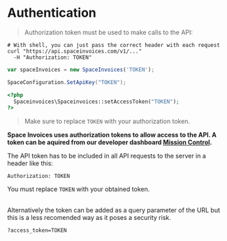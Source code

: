 # Authentication

> Authorization token must be used to make calls to the API:

```shell
# With shell, you can just pass the correct header with each request
curl "https://api.spaceinvoices.com/v1/..."
  -H "Authorization: TOKEN"
```

```javascript
var spaceInvoices = new SpaceInvoices('TOKEN');
```

```csharp
SpaceConfiguration.SetApiKey("TOKEN");
```

```php
<?php
  Spaceinvoices\Spaceinvoices::setAccessToken("TOKEN");
?>
```


> Make sure to replace `TOKEN` with your authorization token.

__Space Invoices uses authorization tokens to allow access to the API. A token can be aquired from our developer dashboard [Mission Control](http://spaceinvoices.com/signup).__

The API token has to be included in all API requests to the server in a header like this:

`Authorization: TOKEN`

<aside class="notice">You must replace <code>TOKEN</code> with your obtained token.</aside>

<br>

Alternatively the token can be added as a query parameter of the URL but this is a less recomended way as it poses a security risk.

`?access_token=TOKEN`

<!-- <br>

PRO TIP: [Apollo UI](https://getapollo.io) uses the same access rights and tokens as Space Invoices. A user can be given access to view their account and organizations by clicking a link with a token in the URL. You can read more about Apollo [here](#apollo-ui). -->
